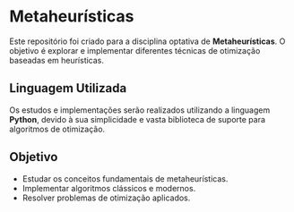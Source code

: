 # Metaheurísticas

Este repositório foi criado para a disciplina optativa de **Metaheurísticas**. O objetivo é explorar e implementar diferentes técnicas de otimização baseadas em heurísticas.

## Linguagem Utilizada

Os estudos e implementações serão realizados utilizando a linguagem **Python**, devido à sua simplicidade e vasta biblioteca de suporte para algoritmos de otimização.

## Objetivo

- Estudar os conceitos fundamentais de metaheurísticas.
- Implementar algoritmos clássicos e modernos.
- Resolver problemas de otimização aplicados.